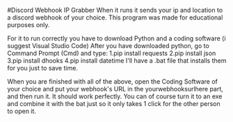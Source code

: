 #Discord Webhook IP Grabber
When it runs it sends your ip and location to a discord webhook of your choice. This program was made for educational purposes only.

For it to run correctly you have to download Python and a coding software (i suggest Visual Studio Code) After you have downloaded python, go to Command Prompt (Cmd) and type: 
1.pip install requests 
2.pip install json 
3.pip install dhooks 
4.pip install datetime 
I'll have a .bat file that installs them for you just to save time.

When you are finished with all of the above, open the Coding Software of your choice and put your webhook's URL in the yourwebhooksurlhere part, and then run it. It should work perfectly. You can of course turn it to an exe and combine it with the bat just so it only takes 1 click for the other person to open it.
